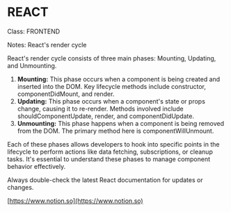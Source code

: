 # REACT

Class: FRONTEND

Notes: React's render cycle

React's render cycle consists of three main phases: Mounting, Updating, and Unmounting.

1. **Mounting:** This phase occurs when a component is being created and inserted into the DOM. Key lifecycle methods include constructor, componentDidMount, and render.
2. **Updating:** This phase occurs when a component's state or props change, causing it to re-render. Methods involved include shouldComponentUpdate, render, and componentDidUpdate.
3. **Unmounting:** This phase happens when a component is being removed from the DOM. The primary method here is componentWillUnmount.

Each of these phases allows developers to hook into specific points in the lifecycle to perform actions like data fetching, subscriptions, or cleanup tasks. It's essential to understand these phases to manage component behavior effectively.

Always double-check the latest React documentation for updates or changes.

[https://www.notion.so](https://www.notion.so)